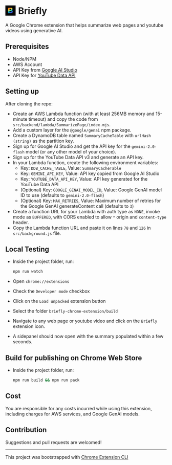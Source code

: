 # <img style='float: left; margin-right: 8px;' src='public/icons/icon_32.png' alt='briefly-logo'> Briefly

A Google Chrome extension that helps summarize web pages and youtube videos using generative AI.

## Prerequisites

* Node/NPM
* AWS Account
* API Key from [Google AI Studio](https://aistudio.google.com/apikey)
* API Key for [YouTube Data API](https://developers.google.com/youtube/v3)

## Setting up

After cloning the repo:

* Create an AWS Lambda function (with at least 256MB memory and 15-minute timeout) and copy the code from `src/backend/lambda/SummarizePage/index.mjs`.
* Add a custom layer for the `@google/genai` npm package.
* Create a DynamoDB table named `SummaryCacheTable` with `urlHash (string)` as the partition key.
* Sign up for Google AI Studio and get the API key for the `gemini-2.0-flash` model (or any other model of your choice).
* Sign up for the YouTube Data API v3 and generate an API key.
* In your Lambda function, create the following environment variables:
  * Key: `DDB_CACHE_TABLE`, Value: `SummaryCacheTable`
  * Key: `GEMINI_API_KEY`, Value: API key copied from Google AI Studio
  * Key: `YOUTUBE_DATA_API_KEY`, Value: API key generated for the YouTube Data API
  * (Optional) Key: `GOOGLE_GENAI_MODEL_ID`, Value: Google GenAI model ID to use (defaults to `gemini-2.0-flash`)
  * (Optional) Key: `MAX_RETRIES`, Value: Maximum number of retries for the Google GenAI generateContent call (defaults to `3`)
* Create a function URL for your Lambda with auth type as `NONE`, invoke mode as `BUFFERED`, with CORS enabled to allow `*` origin and `content-type` header.
* Copy the Lambda function URL and paste it on lines `78` and `126` in `src/background.js` file.

## Local Testing

* Inside the project folder, run:

    ```bash
    npm run watch
    ```

* Open `chrome://extensions`
* Check the `Developer mode` checkbox
* Click on the `Load unpacked` extension button
* Select the folder `briefly-chrome-extension/build`
* Navigate to any web page or youtube video and click on the `Briefly` extension icon.
* A sidepanel should now open with the summary populated within a few seconds.

## Build for publishing on Chrome Web Store

* Inside the project folder, run:

    ```bash
    npm run build && npm run pack
    ```

## Cost

You are responsible for any costs incurred while using this extension, including charges for AWS services, and Google GenAI models.

## Contribution

Suggestions and pull requests are welcomed!

---

This project was bootstrapped with [Chrome Extension CLI](https://github.com/dutiyesh/chrome-extension-cli)
